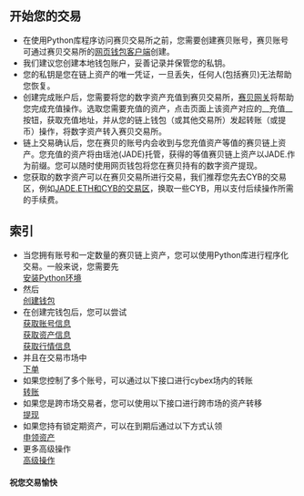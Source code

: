 ## 开始您的交易
* 在使用Python库程序访问赛贝交易所之前，您需要创建赛贝账号，赛贝账号可通过赛贝交易所的[网页钱包客户端](https://dex.cybex.io)创建。  
* 我们建议您创建本地钱包账户，妥善记录并保管您的私钥。  
* 您的私钥是您在链上资产的唯一凭证，一旦丢失，任何人(包括赛贝)无法帮助您恢复。  
* 创建完成账户后，您需要将您的数字资产充值到赛贝交易所，[赛贝网关](https://dex.cybex.io/gateway)将帮助您完成充值操作。选取您需要充值的资产，点击页面上该资产对应的__充值__按钮，获取充值地址，并从您的链上钱包（或其他交易所）发起转账（或提币）操作，将数字资产转入赛贝交易所。
* 链上交易确认后，您在赛贝的账号内会收到与您充值资产等值的赛贝链上资产。您充值的资产将由瑶池(JADE)托管，获得的等值赛贝链上资产以JADE.作为前缀。您可以随时使用网页钱包将您在赛贝持有的数字资产提现。
* 您获取的数字资产可以在赛贝交易所进行交易，我们推荐您先去CYB的交易区，例如[JADE.ETH和CYB的交易区](https://dex.cybex.io/market/CYB_JADE.ETH)，换取一些CYB，用以支付后续操作所需的手续费。

## 索引
*  当您拥有账号和一定数量的赛贝链上资产，您可以使用Python库进行程序化交易。一般来说，您需要先  
[安装Python环境](https://github.com/NebulaCybexDEX/cybex-node-doc/blob/master/sdk/python/installation.md)
* 然后  
[创建钱包](https://github.com/NebulaCybexDEX/cybex-node-doc/blob/master/sdk/python/wallet.md)
* 在创建完钱包后，您可以尝试  
[获取账号信息](https://github.com/NebulaCybexDEX/cybex-node-doc/blob/master/sdk/python/account.md)  
[获取资产信息](https://github.com/NebulaCybexDEX/cybex-node-doc/blob/master/sdk/python/asset.md)  
[获取行情信息](https://github.com/NebulaCybexDEX/cybex-node-doc/blob/master/sdk/python/market.md)  
* 并且在交易市场中  
[下单](https://github.com/NebulaCybexDEX/cybex-node-doc/blob/master/sdk/python/order.md)
* 如果您控制了多个账号，可以通过以下接口进行cybex场内的转账  
[转账](https://github.com/NebulaCybexDEX/cybex-node-doc/blob/master/sdk/python/transfer.md)
* 如果您是跨市场交易者，您可以使用以下接口进行跨市场的资产转移  
[提现](https://github.com/NebulaCybexDEX/cybex-node-doc/blob/master/sdk/python/withdraw.md)
* 如果您持有锁定期资产，可以在到期后通过以下方式认领  
[申领资产](https://github.com/NebulaCybexDEX/cybex-node-doc/blob/master/sdk/python/balance.md)
* 更多高级操作  
[高级操作](https://github.com/NebulaCybexDEX/cybex-node-doc/blob/master/sdk/python/advanced)

#### 祝您交易愉快
